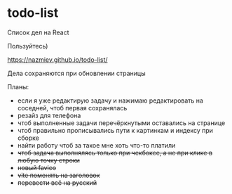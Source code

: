 # todo-list
Список дел на React

Пользуйтесь)

https://nazmiev.github.io/todo-list/

Дела сохраняются при обновлении страницы

Планы:
<ul>
  <li>если я уже редактирую задачу и нажимаю редактировать на соседней, чтоб первая сохранялась</li>
  <li>резайз для телефона</li>
  <li>чтоб выполненные задачи перечёркнутыми оставались на странице</li>
  <li>чтоб правильно прописывались пути к картинкам и индексу при сборке</li>
  <li>найти работу чтоб за такое мне хоть что-то платили</li>
  <li><s>чтоб задача выполнялясь только при чекбоксе, а не при клике в любую точку строки</s></li>
  <li><s>новый favico</s></li>
  <li><s>vite поменять на заголовок</s></li>
  <li><s>перевести всё на русский</s></li>
  </ul>
